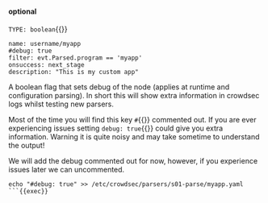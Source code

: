 #### optional

`TYPE: boolean`{{}}

```yaml{2}
name: username/myapp
#debug: true
filter: evt.Parsed.program == 'myapp'
onsuccess: next_stage
description: "This is my custom app"
```
A boolean flag that sets debug of the node (applies at runtime and configuration parsing). In short this will show extra information in crowdsec logs whilst testing new parsers.

Most of the time you will find this key `#`{{}} commented out. If you are ever experiencing issues setting `debug: true`{{}} could give you extra information. Warning it is quite noisy and may take sometime to understand the output!

We will add the debug commented out for now, however, if you experience issues later we can uncommented.

```
echo "#debug: true" >> /etc/crowdsec/parsers/s01-parse/myapp.yaml
```{{exec}}
